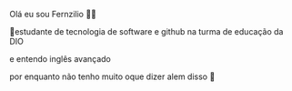 Olá eu sou Fernzilio 👋😀

🔶estudante de tecnologia de software e github na turma de educação da DIO

e entendo inglês avançado 

por enquanto não tenho muito oque dizer alem disso 🔵


